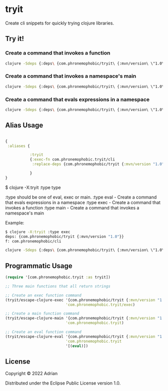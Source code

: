 # tryit

Create cli snippets for quickly trying clojure libraries.

## Try it!

### Create a command that invokes a function
```sh
clojure -Sdeps {:deps\ {com.phronemophobic/tryit\ {:mvn/version\ \"1.0\"}}} -X com.phronemophobic.tryit/exec
```

### Create a command that invokes a namespace's main
```sh
clojure -Sdeps {:deps\ {com.phronemophobic/tryit\ {:mvn/version\ \"1.0\"}}} -M -m com.phronemophobic.tryit
```

### Create a command that evals expressions in a namespace
```sh
clojure -Sdeps {:deps\ {com.phronemophobic/tryit\ {:mvn/version\ \"1.0\"}}} -M -e \(require\ \(quote\ com.phronemophobic.tryit\)\)\(ns\ com.phronemophobic.tryit\)\(eval\)
```

## Alias Usage

```clojure

{
 :aliases {
```
```clojure
           :tryit
           {:exec-fn com.phronemophobic.tryit/cli
            :replace-deps {com.phronemophobic/tryit {:mvn/version "1.0"}}}
```
```clojure
           }
}
```

$ clojure -X:tryit :type type

:type should be one of eval, exec or main.
   :type eval - Create a command that evals expressions in a namespace
   :type exec - Create a command that invokes a function
   :type main - Create a command that invokes a namespace's main

Example:

```sh
$ clojure -X:tryit :type exec
deps: {com.phronemophobic/tryit {:mvn/version "1.0"}}
f: com.phronemophobic/cli

clojure -Sdeps {:deps\ {com.phronemophobic/tryit\ {:mvn/version\ \"1.0\"}}} -X com.phronemophobic/cli

```

## Programmatic Usage

```clojure
(require '[com.phronemophobic.tryit :as tryit])

;; Three main functions that all return strings

;; Create an exec function command
(tryit/escape-clojure-exec '{com.phronemophobic/tryit {:mvn/version "1.0"}}
                           'com.phronemophobic.tryit/exec)

;; Create a main function command
(tryit/escape-clojure-main '{com.phronemophobic/tryit {:mvn/version "1.0"}}
                           'com.phronemophobic.tryit)

;; Create an eval function command
(tryit/escape-clojure-eval '{com.phronemophobic/tryit {:mvn/version "1.0"}}
                           'com.phronemophobic.tryit
                           '[(eval)])
```

## License

Copyright © 2022 Adrian

Distributed under the Eclipse Public License version 1.0.
